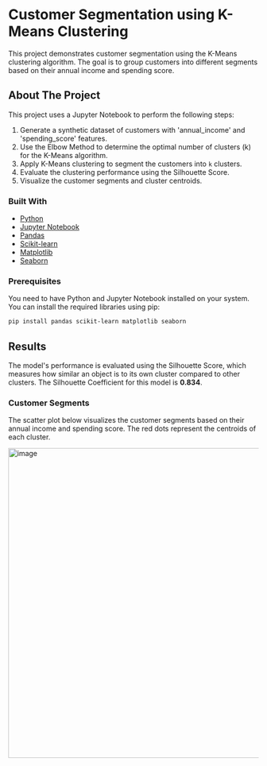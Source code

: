 # Customer Segmentation using K-Means Clustering

This project demonstrates customer segmentation using the K-Means clustering algorithm. The goal is to group customers into different segments based on their annual income and spending score.

## About The Project

This project uses a Jupyter Notebook to perform the following steps:
1.  Generate a synthetic dataset of customers with 'annual_income' and 'spending_score' features.
2.  Use the Elbow Method to determine the optimal number of clusters (k) for the K-Means algorithm.
3.  Apply K-Means clustering to segment the customers into `k` clusters.
4.  Evaluate the clustering performance using the Silhouette Score.
5.  Visualize the customer segments and cluster centroids.

### Built With

* [Python](https://www.python.org/)
* [Jupyter Notebook](https://jupyter.org/)
* [Pandas](https://pandas.pydata.org/)
* [Scikit-learn](https://scikit-learn.org/)
* [Matplotlib](https://matplotlib.org/)
* [Seaborn](https://seaborn.pydata.org/)

### Prerequisites

You need to have Python and Jupyter Notebook installed on your system. You can install the required libraries using pip:
```sh
pip install pandas scikit-learn matplotlib seaborn
```
## Results

The model's performance is evaluated using the Silhouette Score, which measures how similar an object is to its own cluster compared to other clusters. The Silhouette Coefficient for this model is **0.834**.

### Customer Segments

The scatter plot below visualizes the customer segments based on their annual income and spending score. The red dots represent the centroids of each cluster.

<img width="1012" height="624" alt="image" src="https://github.com/user-attachments/assets/92828ded-28eb-4cf9-8ac3-0f3b69a3cd8c" />
